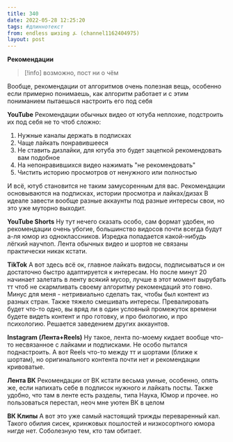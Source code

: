 ```yaml
---
title: 340
date: 2022-05-28 12:25:20
tags: #длиннотекст
from: endless шизing ⍼ (channel1162404975)
layout: post
---
```


**Рекомендации**
> [!info]
> возможно, пост ни о чём 


Вообще, рекомендации от алгоритмов очень полезная вещь, особенно если примерно понимаешь, как алгоритм работает и с этим пониманием пытаешься настроить его под себя

**YouTube**
Рекомендации обычных видео от ютуба неплохие, подстроить их под себя не то чтоб сложно:

1. Нужные каналы держать в подписках
2. Чаще лайкать понравившееся
3. Не ставить дизлайки, для ютуба это будет зацепкой рекомендовать вам подобное
4. На непонравившихся видео нажимать "не рекомендовать"
5. Чистить историю просмотров от ненужного или полностью

И всё, ютуб становится не таким замусоренным для вас. Рекомендации основываются на подписках, истории просмотра и лайках/дизах
В идеале завести вообще разные аккаунты под разные интересы свои, но это уже муторно выходит.

**YouTube Shorts**
Ну тут нечего сказать особо, сам формат удобен, но рекомендации очень убогие, большинство видосов почти всегда будут а-ля юмор из одноклассников. Изредка попадается какой-нибудь лёгкий научпоп. 
Лента обычных видео и шортов не связаны практически никак кстати.

**TikTok**
А вот здесь всё ок, главное лайкать видосы, подписываться и он достаточно быстро адаптируется к интересам. Но после минут 20 начинает залетать в ленту всякий мусор, лучше в этот момент вырубать тт чтоб не скармливать своему алгоритму рекомендаций это говно.
Минус для меня - нетривиально сделать так, чтобы был контент из разных стран.
Также тяжело смешивать интересы. Превалировать будет что-то одно, вы вряд ли в один условный промежуток времени будете видеть контент и про готовку, и про биологию, и про психологию. Решается заведением других аккаунтов.

**Instagram (Лента+Reels)**
Ну такое, лента по-моему кидает вообще что-то несвязанное с лайками и подписками. Не особо пытался поднастроить.
А вот Reels что-то между тт и шортами (ближе к шортам), но оригинального контента почти нет и рекомендации кривоватые.

**Лента ВК**
Рекомендации от ВК кстати весьма умные, особенно, опять же, если напихать себе в подписок нужного и лайкать посты. Также удобно, что там в ленте есть разделы, типа Наука, Юмор и прочее.
но пользоваться перестал, неоч мне уютен ВК в целом

**ВК Клипы**
А вот это уже самый настоящий трижды переваренный кал. Такого обилия сисек, кринжовых пошлостей и низкосортного юмора нигде нет. Соболезную тем, кто там обитает.


